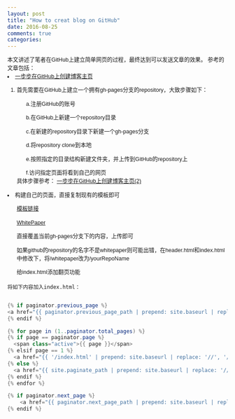 ```yaml
---
layout: post
title: "How to creat blog on GitHub"
date: 2016-08-25
comments: true
categories:
---
```


<head>
	<meta http-equiv="Content-Type" content="text/html; charset=utf-8" />
	<style type="text/css">
	#customers
		{
		font-family:"Trebuchet MS", Arial, Helvetica, sans-serif;
		width:100%;
		text-align:left;
		font-size:0.9em;
		line-height:1.5;
		}
	ul
		{
		list-style-type: disc;
		list-style-position: inside;		
		}
	</style>
</head>

<div class="css-full-post-content js-full-post-content" id="customers">
本文讲述了笔者在GitHub上建立简单网页的过程，最终达到可以发送文章的效果。
参考的文章包括：
<li><a href="http://www.pchou.info/ssgithubPage/2013-01-03-build-github-blog-page-01.html"> 一步步在GitHub上创建博客主页</a></li>

<ol>
<li>首先需要在GitHub上建立一个拥有gh-pages分支的repository，大致步骤如下：</li>
	<ul>a.注册GitHub的账号</ul>
	<ul>b.在GitHub上新建一个repository目录</ul>
	<ul>c.在新建的repository目录下新建一个gh-pages分支</ul>
	<ul>d.将repository clone到本地</ul>
	<ul>e.按照指定的目录结构新建文件夹，并上传到GitHub的repository上</ul>
	<ul>f.访问指定页面将看到自己的网页</ul>
具体步骤参考：
<a href="http://www.pchou.info/ssgithubPage/2013-01-05-build-github-blog-page-02.html"> 一步步在GitHub上创建博客主页(2)</a>

</ol>

<li>构建自己的页面，直接复制现有的模板即可</li>
	<ul><a href="http://jekyllthemes.org/">模板链接</a></ul>
	<ul><a href="http://jekyllthemes.org/themes/white-paper/">WhitePaper</a></ul>
	<ul>直接覆盖当前gh-pages分支下的内容，上传即可</ul>	<ul>如果github的repository的名字不是whitepaper则可能出错，在header.html和index.html中修改下，将/whitepaper改为/yourRepoName</ul>
	<ul>给index.html添加翻页功能</ul>

</div>
	
	将如下内容加入index.html：
	
```java

{% if paginator.previous_page %}
<a href="{{ paginator.previous_page_path | prepend: site.baseurl | replace: '//', '/' }}"Previous</a>
{% endif %}

{% for page in (1..paginator.total_pages) %}
{% if page == paginator.page %}
  <span class="active">{{ page }}</span>
{% elsif page == 1 %}
  <a href="{{ '/index.html' | prepend: site.baseurl | replace: '//', '/' }}">{{ page }}</a>
{% else %}
  <a href="{{ site.paginate_path | prepend: site.baseurl | replace: '//', '/' | replace: ':num', page }}">{{ page }}</a>
{% endif %}
{% endfor %}

{% if paginator.next_page %}
    <a href="{{ paginator.next_page_path | prepend: site.baseurl | replace: '//', '/' }}">Next</a>
{% endif %}
```
